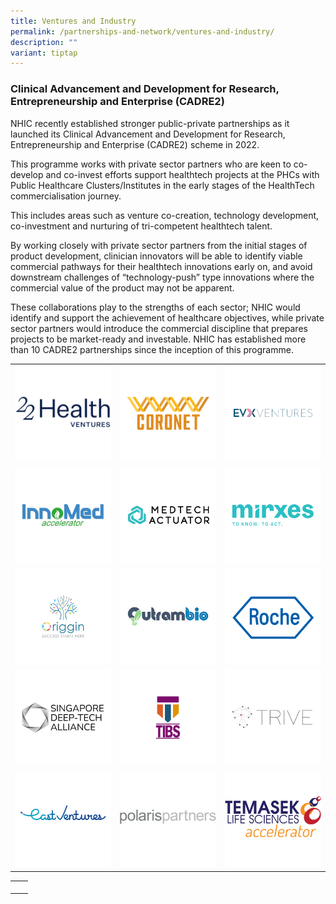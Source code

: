 ```yaml
---
title: Ventures and Industry
permalink: /partnerships-and-network/ventures-and-industry/
description: ""
variant: tiptap
---
```

<h3><strong>Clinical Advancement and Development for Research, Entrepreneurship and Enterprise (CADRE2)</strong></h3><p>NHIC recently established stronger public-private partnerships as it launched its Clinical Advancement and Development for Research, Entrepreneurship and Enterprise (CADRE2) scheme in 2022.</p><p>This programme works with private sector partners who are keen to co-develop and co-invest efforts support healthtech projects at the PHCs with Public Healthcare Clusters/Institutes in the early stages of the HealthTech commercialisation journey.</p><p>This includes areas such as venture co-creation, technology development, co-investment and nurturing of tri-competent healthtech talent.</p><p>By working closely with private sector partners from the initial stages of product development, clinician innovators will be able to identify viable commercial pathways for their healthtech innovations early on, and avoid downstream challenges of “technology-push” type innovations where the commercial value of the product may not be apparent.</p><p>These collaborations play to the strengths of each sector; NHIC would identify and support the achievement of healthcare objectives, while private sector partners would introduce the commercial discipline that prepares projects to be market-ready and investable. NHIC has established more than 10 CADRE2 partnerships since the inception of this programme.</p><table><tbody><tr><td rowspan="1" colspan="1"><div class="isomer-image-wrapper"><img style="width: 100%;" height="auto" width="100%" alt="22 Health Ventures" src="/images/Partnerships and Network/Ventures &amp; Industry/22_Health_Ventures.png"></div></td><td rowspan="1" colspan="1"><div class="isomer-image-wrapper"><img style="width: 100%;" height="auto" width="100%" src="/images/Partners%20Icons/CADRE2/cadre%20logos_coronet.png"></div></td><td rowspan="1" colspan="1"><div class="isomer-image-wrapper"><img style="width: 100%;" height="auto" width="100%" src="/images/Partners%20Icons/CADRE2/cadre%20logos_evx.png"></div></td></tr><tr><td rowspan="1" colspan="1"><div class="isomer-image-wrapper"><img style="width: 100%" height="auto" width="100%" src="/images/Partners%20Icons/CADRE2/cadre%20logos_innomed.png"></div></td><td rowspan="1" colspan="1"><div class="isomer-image-wrapper"><img style="width: 100%" height="auto" width="100%" src="/images/Partners%20Icons/CADRE2/cadre%20logos_medtech%20actuator.png"></div></td><td rowspan="1" colspan="1"><div class="isomer-image-wrapper"><img style="width: 100%" height="auto" width="100%" src="/images/Partners%20Icons/CADRE2/cadre%20logos_mirxes.png"></div></td></tr><tr><td rowspan="1" colspan="1"><div class="isomer-image-wrapper"><img style="width: 100%" height="auto" width="100%" src="/images/Partners%20Icons/CADRE2/cadre%20logos_origgin.png"></div></td><td rowspan="1" colspan="1"><div class="isomer-image-wrapper"><img style="width: 100%" height="auto" width="100%" src="/images/Partners%20Icons/CADRE2/cadre%20logos_outrambio.png"></div></td><td rowspan="1" colspan="1"><div class="isomer-image-wrapper"><img style="width: 100%" height="auto" width="100%" src="/images/Partners%20Icons/CADRE2/cadre%20logos_roche.png"></div></td></tr><tr><td rowspan="1" colspan="1"><div class="isomer-image-wrapper"><img style="width: 100%" height="auto" width="100%" src="/images/Partners%20Icons/CADRE2/cadre%20logos_sdta.png"></div></td><td rowspan="1" colspan="1"><div class="isomer-image-wrapper"><img style="width: 100%" height="auto" width="100%" src="/images/Partners%20Icons/CADRE2/cadre%20logos_tibs.png"></div></td><td rowspan="1" colspan="1"><div class="isomer-image-wrapper"><img style="width: 100%" height="auto" width="100%" src="/images/Partners%20Icons/CADRE2/cadre%20logos_trive.png"></div></td></tr><tr><td rowspan="1" colspan="1"><div class="isomer-image-wrapper"><img style="width: 100%" height="auto" width="100%" src="/images/Partnerships%20and%20Network/Ventures%20&amp;%20Industry/east_ventures_logo_color.png"></div></td><td rowspan="1" colspan="1"><div class="isomer-image-wrapper"><img style="width: 100%" height="auto" width="100%" src="/images/Partnerships%20and%20Network/Ventures%20&amp;%20Industry/polaris_partners_icon.png"></div></td><td rowspan="1" colspan="1"><div class="isomer-image-wrapper"><img style="width: 100%" height="auto" width="100%" src="/images/Partnerships%20and%20Network/Ventures%20&amp;%20Industry/TLA_Logo.png"></div></td></tr></tbody></table><table><tbody><tr><td rowspan="1" colspan="1"><p></p></td><td rowspan="1" colspan="1"><p></p></td></tr></tbody></table><p></p>